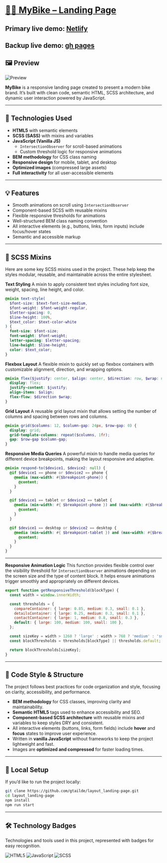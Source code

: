 # [🚴‍♂️ MyBike – Landing Page](https://mybike-by-gtailde.netlify.app)

## **Primary live demo:** [Netlify](https://mybike-by-gtailde.netlify.app)
## **Backup live demo:** [gh pages](https://gtailde.github.io/layout_landing-page)

## 🖼️ Preview

![Preview](https://i.postimg.cc/fbdqsjWx/2025-05-22-03-09-48.png)

**MyBike** is a responsive landing page created to present a modern bike brand. It’s built with clean code, semantic HTML, SCSS architecture, and dynamic user interaction powered by JavaScript.

---

## 🔧 Technologies Used

- **HTML5** with semantic elements
- **SCSS (SASS)** with mixins and variables
- **JavaScript (Vanilla JS)**
  - `IntersectionObserver` for scroll-based animations
  - Custom threshold logic for responsive animations
- **BEM methodology** for CSS class naming
- **Responsive design** for mobile, tablet, and desktop
- **Optimized images** (compressed large assets)
- **Full interactivity** for all user-accessible elements

---

## 💡 Features

- Smooth animations on scroll using `IntersectionObserver`
- Component-based SCSS with reusable mixins
- Flexible responsive thresholds for animations
- Well-structured BEM class naming convention
- All interactive elements (e.g., buttons, links, form inputs) include focus/hover states
- Semantic and accessible markup

---

## 🧩 SCSS Mixins
Here are some key SCSS mixins used in the project. These help keep the styles modular, reusable, and maintainable across the entire stylesheet.

**Text Styling**
A mixin to apply consistent text styles including font size, weight, spacing, line height, and color.

```scss
@mixin text-style(
  $font-size: $text-font-size-medium,
  $font-weight: $font-weight-regular,
  $letter-spacing: 0,
  $line-height: 100%,
  $text_color: $text-color-white
) {
  font-size: $font-size;
  font-weight: $font-weight;
  letter-spacing: $letter-spacing;
  line-height: $line-height;
  color: $text_color;
}
```

**Flexbox Layout**
A flexible mixin to quickly set up flexbox containers with customizable alignment, direction, and wrapping options.
```scss
@mixin flex($justify: center, $align: center, $direction: row, $wrap: nowrap) {
  display: flex;
  justify-content: $justify;
  align-items: $align;
  flex-flow: $direction $wrap;
}
```

**Grid Layout**
A reusable grid layout mixin that allows setting the number of columns and spacing between rows and columns.
```scss
@mixin grid($columns: 12, $column-gap: 24px, $row-gap: 0) {
  display: grid;
  grid-template-columns: repeat($columns, 1fr);
  gap: $row-gap $column-gap;
}
```

**Responsive Media Queries**
A powerful mixin to handle media queries for different device breakpoints, making the layout responsive and adaptive.

```scss
@mixin respond-to($device1, $device2: null) {
  @if $device1 == phone or $device2 == phone {
    @media (max-width: #{$breakpoint-phone}) {
      @content;
    }
  }

  @if $device1 == tablet or $device2 == tablet {
    @media (min-width: #{ $breakpoint-phone }) and (max-width: #{$breakpoint-tablet}) {
      @content;
    }
  }

  @if $device1 == desktop or $device2 == desktop {
    @media (min-width: #{ $breakpoint-tablet }) and (max-width: #{$breakpoint-desktop}) {
      @content;
    }
  }
}
```

---

**Responsive Animation Logic**
This function provides flexible control over the visibility threshold for `IntersectionObserver` animations depending on the screen size and the type of content block. It helps ensure animations trigger smoothly and appropriately on different devices.

```js
export function getResponsiveThreshold(blockType) {
  const width = window.innerWidth;

  const thresholds = {
    compareContainer: { large: 0.85, medium: 0.3, small: 0.1 },
    detailsContainer: { large: 0.25, medium: 0.3, small: 0.1 },
    contactContainer: { large: 1, medium: 0.8, small: 0.3 },
    default: { large: 100, medium: 100, small: 100 },
  };

  const sizeKey = width > 1260 ? 'large' : width > 768 ? 'medium' : 'small';
  const blockThresholds = thresholds[blockType] || thresholds.default;

  return blockThresholds[sizeKey];
}
```

---

## 📐 Code Style & Structure
The project follows best practices for code organization and style, focusing on clarity, accessibility, and performance.

- **BEM methodology** for CSS classes, improving clarity and maintainability.
- **Semantic HTML5** tags used to enhance accessibility and SEO.
- **Component-based SCSS architecture** with reusable mixins and variables to keep styles DRY and consistent.
- All interactive elements (buttons, links, form fields) include **hover** and **focus** states to improve user experience.
- Written in **vanilla JavaScript** without frameworks to keep the project lightweight and fast.
- Images are **optimized and compressed** for faster loading times.

---

## 🚀 Local Setup

If you’d like to run the project locally:

```bash
git clone https://github.com/gtailde/layout_landing-page.git
cd layout_landing-page
npm install
npm run start
```

---

## 🛠️ Technology Badges

Technologies and tools used in this project, represented with badges for easy recognition.

![HTML5](https://img.shields.io/badge/HTML5-E34F26?style=for-the-badge&logo=html5&logoColor=white)
![JavaScript](https://img.shields.io/badge/JavaScript-F7DF1E?style=for-the-badge&logo=javascript&logoColor=black)
![SCSS](https://img.shields.io/badge/SCSS-CC6699?style=for-the-badge&logo=sass&logoColor=white)
